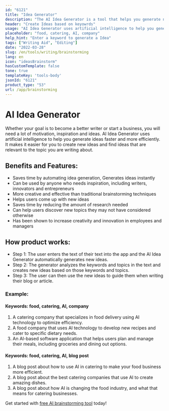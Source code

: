 ```yaml
---
id: "6121"
title: "Idea Generator"
description: "The AI Idea Generator is a tool that helps you generate new ideas for your business or project. It uses artificial intelligence to come up with ideas based on your input."
header: "Create Ideas based on keyowrds"
usage: "AI Idea Generator uses artificial intelligence to help you generate ideas faster and more efficiently. It can be used by writers, innovators, entrepreneurs and anyone who needs inspiration."
placeholder: "food, catering, AI, company"
help_hint: "Enter a keyword to generate a Idea"
tags: ["Writing Aid", "Editing"]
date: "2022-03-28"
slug: /en/tools/writing/brainstorming
lang: en
icon: "ideasBrainstorm"
hasCustomTemplate: false
tone: true
templateKey: 'tools-body'
jsonId: "6121"
product_type: "53"
url: /app/brainstorming
---
```

# AI Idea Generator


Whether your goal is to become a better writer or start a business, you will need a lot of motivation, inspiration and ideas. AI Idea Generator uses artificial intelligence to help you generate ideas faster and more efficiently. It makes it easier for you to create new ideas and find ideas that are relevant to the topic you are writing about.

## Benefits and Features:

- Saves time by automating idea generation, Generates ideas instantly
- Can be used by anyone who needs inspiration, including writers, innovators and entrepreneurs
- More creative and effective than traditional brainstorming techniques 
- Helps users come up with new ideas 
- Saves time by reducing the amount of research needed
- Can help users discover new topics they may not have considered otherwise 
- Has been shown to increase creativity and innovation in employees and managers


## How product works:

- Step 1: The user enters the text of their text into the app and the AI Idea Generator automatically generates new ideas.
- Step 2: The generator analyzes the keywords and topics in the text and creates new ideas based on those keywords and topics.
- Step 3: The user can then use the new ideas to guide them when writing their blog or article.


### Example: 

#### Keywords: food, catering, AI, company

  1. A catering company that specializes in food delivery using AI technology to optimize efficiency.
  2. A food company that uses AI technology to develop new recipes and cater to specific dietary needs. 
  3. An AI-based software application that helps users plan and manage their meals, including groceries and dining out options.

#### Keywords:  food, catering, AI, blog post
  
  1. A blog post about how to use AI in catering to make your food business more efficient.
  2. A blog post about the best catering companies that use AI to create amazing dishes.
  3. A blog post about how AI is changing the food industry, and what that means for catering businesses.


Get started with [free AI brainstorming tool](https://maila.ai/app/brainstorming) today!
